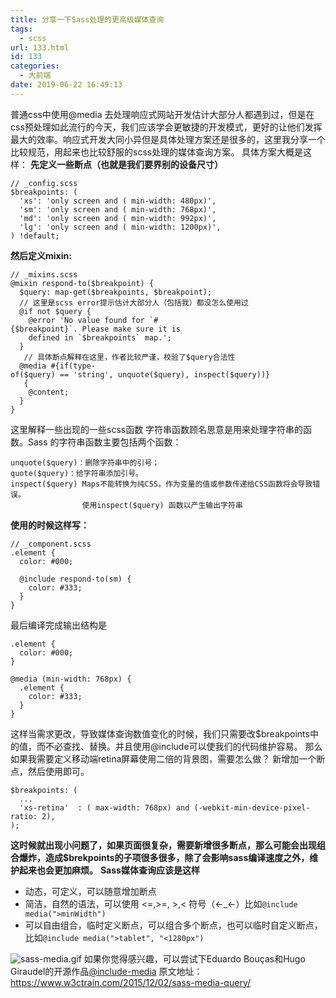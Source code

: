 ```yaml
---
title: 分享一下Sass处理的更高级媒体查询
tags:
  - scss
url: 133.html
id: 133
categories:
  - 大前端
date: 2019-06-22 16:49:13
---
```


普通css中使用@media 去处理响应式网站开发估计大部分人都遇到过，但是在css预处理如此流行的今天，我们应该学会更敏捷的开发模式，更好的让他们发挥最大的效率。响应式开发大同小异但是具体处理方案还是很多的，这里我分享一个比较规范，用起来也比较舒服的scss处理的媒体查询方案。 具体方案大概是这样： **先定义一些断点（也就是我们要界别的设备尺寸）**

    // _config.scss
    $breakpoints: (
      'xs': 'only screen and ( min-width: 480px)',
      'sm': 'only screen and ( min-width: 768px)',
      'md': 'only screen and ( min-width: 992px)',
      'lg': 'only screen and ( min-width: 1200px)',
    ) !default;

**然后定义mixin:**

    // _mixins.scss
    @mixin respond-to($breakpoint) {
      $query: map-get($breakpoints, $breakpoint);
      // 这里是scss error提示估计大部分人（包括我）都没怎么使用过
      @if not $query {
        @error 'No value found for `#{$breakpoint}`. Please make sure it is 
        defined in `$breakpoints` map.';
      }
       // 具体断点解释在这里，作者比较严谨，校验了$query合法性
      @media #{if(type-of($query) == 'string', unquote($query), inspect($query))}
       {
        @content;
      }
    }

这里解释一些出现的一些scss函数 字符串函数顾名思意是用来处理字符串的函数。Sass 的字符串函数主要包括两个函数：

    unquote($query)：删除字符串中的引号；
    quote($query)：给字符串添加引号。
    inspect($query) Maps不能转换为纯CSS。作为变量的值或参数传递给CSS函数将会导致错误。
                    使用inspect($query) 函数以产生输出字符串

**使用的时候这样写：**

    // _component.scss
    .element {
      color: #000;
    
      @include respond-to(sm) {
        color: #333;
      }
    }

最后编译完成输出结构是

    .element {
      color: #000;
    }
    
    @media (min-width: 768px) {
      .element {
        color: #333;
      }
    }

这样当需求更改，导致媒体查询数值变化的时候，我们只需要改$breakpoints中的值，而不必查找、替换。并且使用@include可以使我们的代码维护容易。 那么如果我需要定义移动端retina屏幕使用二倍的背景图，需要怎么做？ 新增加一个断点，然后使用即可。

    $breakpoints: (
      ...
      'xs-retina'  : ( max-width: 768px) and (-webkit-min-device-pixel-ratio: 2),
    );

**这时候就出现小问题了，如果页面很复杂，需要新增很多断点，那么可能会出现组合爆炸，造成$brekpoints的子项很多很多，除了会影响sass编译速度之外，维护起来也会更加麻烦。** **Sass媒体查询应该是这样**

*   动态，可定义，可以随意增加断点
*   简洁，自然的语法，可以使用 <=,>=, >,< 符号（←_←）比如`@include media(">minWidth")`
*   可以自由组合，临时定义断点，可以组合多个断点，也可以临时自定义断点，比如`@include media(">tablet", "<1280px")`

![sass-media.gif](http://cdn.v5ant.com/ueditor/images/1126462661136093184.gif) 如果你觉得感兴趣，可以尝试下Eduardo Bouças和Hugo Giraudel的开源作品[@include-media](http://include-media.com/) 原文地址：https://www.w3ctrain.com/2015/12/02/sass-media-query/